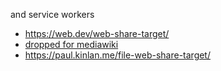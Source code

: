 and service workers

  - https://web.dev/web-share-target/
  - [dropped for
    mediawiki](https://mediawiki-commits.wikimedia.narkive.com/DV4eb9pA/gerrit-remove-share-target-it-was-a-cool-idea-but-confuses-people-change-apps-wikipedia)
  - https://paul.kinlan.me/file-web-share-target/
